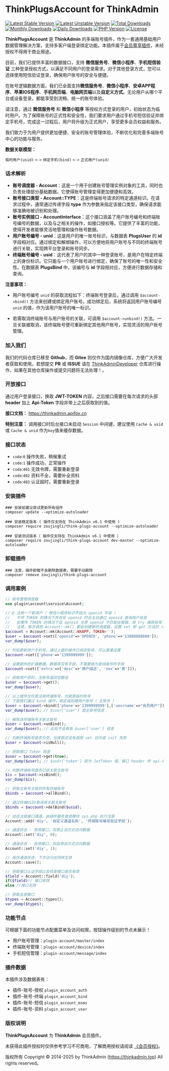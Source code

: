 # ThinkPlugsAccount for ThinkAdmin

[![Latest Stable Version](https://poser.pugx.org/zoujingli/think-plugs-account/v/stable)](https://packagist.org/packages/zoujingli/think-plugs-account)
[![Latest Unstable Version](https://poser.pugx.org/zoujingli/think-plugs-account/v/unstable)](https://packagist.org/packages/zoujingli/think-plugs-account)
[![Total Downloads](https://poser.pugx.org/zoujingli/think-plugs-account/downloads)](https://packagist.org/packages/zoujingli/think-plugs-account)
[![Monthly Downloads](https://poser.pugx.org/zoujingli/think-plugs-account/d/monthly)](https://packagist.org/packages/zoujingli/think-plugs-account)
[![Daily Downloads](https://poser.pugx.org/zoujingli/think-plugs-account/d/daily)](https://packagist.org/packages/zoujingli/think-plugs-account)
[![PHP Version](https://thinkadmin.top/static/icon/php-7.1.svg)](https://thinkadmin.top)
[![License](https://thinkadmin.top/static/icon/license-vip.svg)](https://thinkadmin.top/vip-introduce)

**ThinkPlugsAccount** 是 **ThinkAdmin** 的多端账号插件，作为一套通用基础用户数据管理解决方案，支持多客户端登录绑定功能。本插件属于[会员尊享插件](https://thinkadmin.top/vip-introduce)，未经授权不得用于商业用途。

目前，我们已提供丰富的数据接口，支持 **微信服务号**、**微信小程序**、**手机短信验证** 三种登录授权方式，以满足不同用户的登录需求。对于其他登录方式，您可以选择使用短信验证登录，确保用户账号的安全与便捷。

在账号逻辑数据方面，我们已全面支持**微信服务号**、**微信小程序**、**安卓APP程序**、**苹果IOS程序**、**手机网页端**、**电脑网页端**以及**自定义方式**。无论用户从哪个平台或设备登录，都能享受到流畅、统一的账号体验。

请注意，通过 **微信服务号** 和 **微信小程序** 等授权方式登录的用户，初始状态为临时用户。为了保障账号的正式性和安全性，我们要求用户通过手机号短信验证并绑定手机号，完成这一过程后，用户将升级为正式用户，享受更多会员权益和服务。

我们致力于为用户提供更加便捷、安全的账号管理体验，不断优化和完善多端账号中心的功能与服务。

**数据关联模型：**

`临时用户(usid)` `<->` `绑定手机(bind)` `<->` `正式用户(unid)`

### 话术解析

- **账号调度器 - Account**：这是一个用于创建账号管理实例对象的工具，同时也负责处理部分基础数据。它使得账号管理变得更加便捷和高效。
- **账号接口类型 - Account::TYPE**：这是终端账号请求的特定通道标识。在请求过程中，通常通过传递字段 **type** 作为参数来指定该接口类型，确保请求能够准确地被识别和处理。
- **账号实例接口 - AccountInterface**：这个接口涵盖了用户账号编号和终端账号编号的数据，以及与之相关的操作，如接口授权等。它提供了丰富的功能，使得开发者能够灵活地管理和操作账号数据。
- **用户账号编号 - unid**：这是用户的唯一账号标识，与数据表 **PlugsUser** 的 **id** 字段相对应。通过绑定和解绑操作，可以方便地将用户账号与不同的终端账号进行关联，实现跨平台登录和账号同步。
- **终端账号编号 - usid**：这代表了用户的其中一种登录账号，是用户在特定终端上的身份标识。它只能与一个用户账号进行绑定，确保了账号的唯一性和安全性。在数据表 **PlugsBind** 中，该编号与 **id** 字段相对应，方便进行数据存储和查询。

**注意事项：**

- 用户账号编号 `unid` 的获取流程如下：终端账号登录后，通过调用 `$account->bind()` 方法来创建或绑定用户账号。成功绑定后，系统将返回用户账号编号 `unid` 的值，作为该用户账号的唯一标识。

- 若需取消终端账号与用户账号的关联，可调用 `$account->unbind()` 方法。一旦关联被取消，该终端账号便可重新绑定其他用户账号，实现灵活的用户账号管理。

### 加入我们

我们的代码仓库已移至 **Github**，而 **Gitee** 则仅作为国内镜像仓库，方便广大开发者获取和使用。若想提交 **PR** 或 **ISSUE** 请在 [ThinkAdminDeveloper](https://github.com/zoujingli/ThinkAdminDeveloper) 仓库进行操作，如果在其他仓库操作或提交问题将无法处理！。

### 开放接口

通过用户登录接口，换取 **JWT-TOKEN** 内容，之后接口需要在每次请求的头部 **header** 加上 **Api-Token** 字段并带上之后获取到的值。

**接口文档：** https://thinkadmin.apifox.cn

**特别注意：** 调用接口时后台接口未启动 `Session` 中间键，建议使用 `Cache & usid` 或 `Cache & unid` 作为`key`值来缓存数据。

### 接口状态

* `code`:`0` 操作失败，稍候重试
* `code`:`1` 操作成功，正常操作
* `code`:`401` 无效令牌，需要重新登录
* `code`:`402` 资料不全，需要补全资料
* `code`:`403` 认证超时，需要重新登录

### 安装插件

```shell
### 安装前建议尝试更新所有组件
composer update --optimize-autoloader

### 安装稳定版本 ( 插件仅支持在 ThinkAdmin v6.1 中使用 )
composer require zoujingli/think-plugs-account --optimize-autoloader

### 安装测试版本（ 插件仅支持在 ThinkAdmin v6.1 中使用 ）
composer require zoujingli/think-plugs-account dev-master --optimize-autoloader
```

### 卸载插件

```shell
### 注意，插件卸载不会删除数据表，需要手动删除
composer remove zoujingli/think-plugs-account
```

### 调用案例

```php
// 账号管理调度器
use plugin\account\service\Account;

// @ 注册一个新用户（ 微信小程序标识字段为 openid 字段 ）
//   不传 TOKEN 的情况下并存在 openid 时会主动通过 openid 查询用户信息
//   如果传 TOKEN 的情况下且 opneid 与原 openid 不匹配会报错，用 try 捕获异常
//   注意，每次调用 Account::mk() 都会创建新的调度器，设置 set 和 get 方法的 rejwt 参数可返回接口令牌 
$account = Account::mk(Account::WXAPP, TOKEN='');
$user = $account->set(['openid'=>'OPENID', 'phone'=>'13888888888']);
var_dump($user);

// 列如更新用户手机号，通过上面的操作已绑定账号，可以直接设置
$account->set(['phone'=>'1399999999']);

// 设置额外的扩展数据，数据库没有字段，不需要做为查询条件的字段
$account->set(['extra'=>['desc'=>'用户描述', 'sex'=>'男']]);

// 获取用户资料，无账号返回空数组
$user = $account->get();
var_dump($user);

// 以上插件仅仅是注册终端账号，也就是临时账号
// 下面我们通过 bind 操作，绑定或创建用户账号（ 主账号 ）
$user = $account->bind(['phone'=>'1399999999'],['uesrname'=>"会员用户"]);
var_dump($user); // $user['user'] 是主账号信息

// 解除该终端账号关联主账号
$user = $account->unBind();
var_dump($user); // 此处不会再有 $user['user'] 信息

// 判断终端账号是否为空，也就是还没有调用 set 访问或 init 失败
$user = $account->isNull();

// 获取接口 Token 信息
$user = $account->get(true);
var_dump($user); // $user['token'] 即为 JwtToken 值，接口 header 传 api-token 字段

// 判断终端账号是否已经关联主账号
$is = $account->isBind();
var_dump($is);

// 获取主账号关联的所有终端账号
$binds = $account->allBind();

// 通过终端USID取消其关联主账号
$binds = $account->delBind($usid);

// 动态注册接口通道，由插件服务类或模块 sys.php 执行注册
Account::add('diy', '自定义通道名称', '终端账号编号验证字段');

// 通道状态 - 禁用接口，将禁止该方式访问数据
Account::set('diy', 0);

// 通道状态 - 启用接口，将启用该方式访问数据
Account::set('diy', 1);

// 保存通道状态，下次访问也同样生效
Account::save();

// 获取接口认证字段以及检查接口是否有效
$field = Account::field('diy');
if($field)// 接口有效
else //接口无效

// 获取全部接口
$types = Account::types();
var_dump($types);
```

### 功能节点

可根据下面的功能节点配置菜单及访问权限，按钮操作级别的节点未展示！

* 用户账号管理：`plugin-account/master/index`
* 终端账号管理：`plugin-account/device/index`
* 手机短信管理：`plugin-account/message/index`

### 插件数据

本插件涉及数据表有：

* 插件-账号-授权 `plugin_account_auth`
* 插件-账号-终端 `plugin_account_bind`
* 插件-账号-短信 `plugin_account_msms`
* 插件-账号-资料 `plugin_account_user`

### 版权说明

**ThinkPlugsAccount** 为 **ThinkAdmin** 会员插件。

未获得此插件授权时仅供参考学习不可商用，了解商用授权请阅读 [《会员授权》](https://thinkadmin.top/vip-introduce)。

版权所有 Copyright © 2014-2025 by ThinkAdmin (https://thinkadmin.top) All rights reserved。